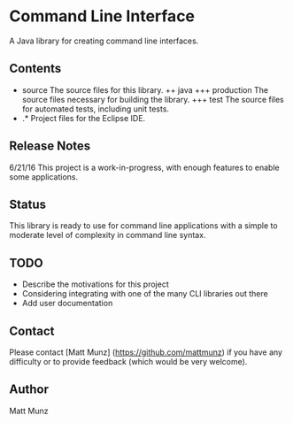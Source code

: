 # Command Line Interface

A Java library for creating command line interfaces.

## Contents

+ source                The source files for this library.
++ java
+++ production          The source files necessary for building the library.
+++ test                The source files for automated tests, including unit tests.
+ .*                    Project files for the Eclipse IDE.

## Release Notes

6/21/16  This project is a work-in-progress, with enough features to enable some applications.

## Status

This library is ready to use for command line applications with a simple to moderate 
level of complexity in command line syntax.

## TODO 

* Describe the motivations for this project
* Considering integrating with one of the many CLI libraries out there
* Add user documentation

## Contact

Please contact [Matt Munz] (https://github.com/mattmunz) if you have any difficulty or 
to provide feedback (which would be very welcome).

## Author

Matt Munz
